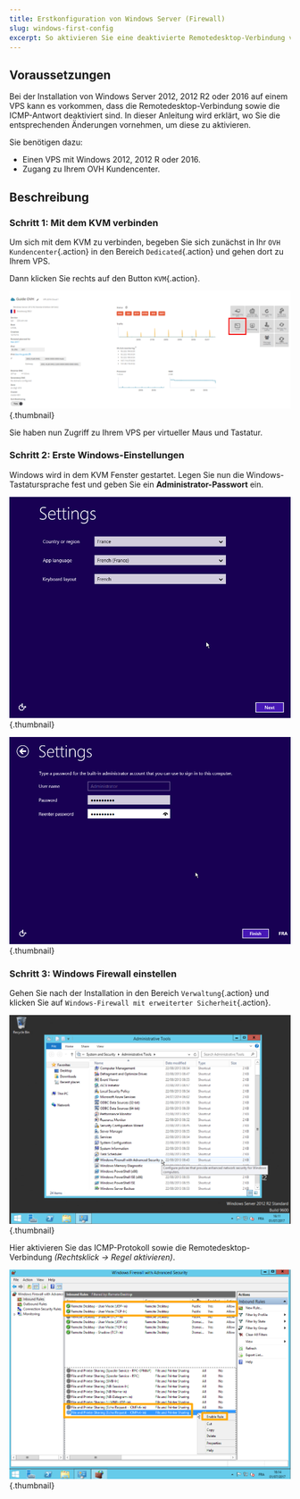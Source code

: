 ```yaml
---
title: Erstkonfiguration von Windows Server (Firewall)
slug: windows-first-config
excerpt: So aktivieren Sie eine deaktivierte Remotedesktop-Verbindung via KVM.
---
```



## Voraussetzungen
Bei der Installation von Windows Server 2012, 2012 R2 oder 2016 auf einem VPS kann es vorkommen, dass die Remotedesktop-Verbindung sowie die ICMP-Antwort deaktiviert sind. In dieser Anleitung wird erklärt, wo Sie die entsprechenden Änderungen vornehmen, um diese zu aktivieren.

Sie benötigen dazu:

- Einen VPS mit Windows 2012, 2012 R oder 2016.
- Zugang zu Ihrem OVH Kundencenter.


## Beschreibung

### Schritt 1&#58; Mit dem KVM verbinden
Um sich mit dem KVM zu verbinden, begeben Sie sich zunächst in Ihr `OVH Kundencenter`{.action} in den Bereich `Dedicated`{.action} und gehen dort zu Ihrem VPS.

Dann klicken Sie rechts auf den Button `KVM`{.action}.


![KVM](images/windowsvps.png){.thumbnail}

Sie haben nun Zugriff zu Ihrem VPS per virtueller Maus und Tastatur.


### Schritt 2&#58; Erste Windows-Einstellungen
Windows wird in dem KVM Fenster gestartet. Legen Sie nun die Windows-Tastatursprache fest und geben Sie ein **Administrator-Passwort** ein.


![Sprache](images/windows2.png){.thumbnail}


![Passwort](images/windows3.png){.thumbnail}


### Schritt 3&#58; Windows Firewall einstellen
Gehen Sie nach der Installation in den Bereich `Verwaltung`{.action} und klicken Sie auf `Windows-Firewall mit erweiterter Sicherheit`{.action}.


![Admin](images/windows4.png){.thumbnail}

Hier aktivieren Sie das ICMP-Protokoll sowie die Remotedesktop-Verbindung *(Rechtsklick -> Regel aktivieren)*.


![Activ](images/windows5.png){.thumbnail}